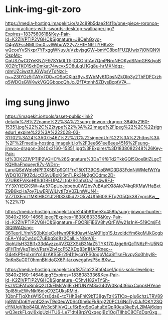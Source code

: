 # Link-img-git-zoro
https://media-hosting.imagekit.io//a2c89b5dae2f4f1b/one-piece-roronoa-zoro-practices-with-swords-desktop-wallpaper.jpg?Expires=1837560618&Key-Pair-Id=K2ZIVPTIP2VGHC&Signature=J8OehGxyg-O4gWFssNMLDmX~vlWibuW22y7zHfHNRTlYHKv3-w2coeYvSNxpr7YFxggWNuyJuVzbvjsgGW~bmYC8bq1FUZjUwjx7jONQN9iOspMc-CqUSZwCGYeKNZjE97SYk0LT5jICCOIdtAn7QmPNroNEOKydSNmGFKdyoBXOZfcTKO1SxhDmkat74wcvxSD8uLqU1Gg8u-hrMXNdqz-rdmUZciwxtXJGWpsVTdNzcI-n~~23tYOz5jTAYy7O0~rOSoOXIqz9y~SWbMy61DosNZkOlp3y2ThFDFCrzhp5WDOsGWKwkVGQGbopcQhJcJ2fTAtnhh5ZDysBcptV7A__
# img sung jinwo
https://imagekit.io/tools/asset-public-link?detail=%7B%22name%22%3A%22sung-jinwoo-dragon-3840x2160-15351.jpg%22%2C%22type%22%3A%22image%2Fjpeg%22%2C%22signedurl_expire%22%3A%222028-03-31T02%3A24%3A07.546Z%22%2C%22signedUrl%22%3A%22https%3A%2F%2Fmedia-hosting.imagekit.io%2F3ee661ee8eee4516%2Fsung-jinwoo-dragon-3840x2160-15351.jpg%3FExpires%3D1838082248%26Key-Pair-Id%3DK2ZIVPTIP2VGHC%26Signature%3DaTKf8Td2TkkGQI5QoeBtlZLgcTKQHhaFhqueyr87v-WDrn-LaruiQSdWqIeNPF3X5BTp9Q11FrxT5iXT39OSioBWD3D83FdnNjWMefWtYaWDQ1O7IKfZdJcClSvUBoKl5mTLRk3Nr2gCOdmc2D-27UBKFViKqHfSdGBEUP4ZLtplzSGafxGaZjin4w6FJ-YY3XYtEGKSW~Au57CpUcJpbebu0W2bv7uBAuKXI8AIo74kqRKMaVHaBxtZ9B6kcHa7oy7LwERjWlLlytITzV0ZLmWUN4-VZZDXEmz1MKlH8O1JfzRI33kl5d2zO5v4Ufhl60SIFTq2G5Qik387yqrcKw__%22%7D

https://media-hosting.imagekit.io/e245b81bee3c458b/sung-jinwoo-hunter-3840x2160-14669.jpeg?Expires=1838083336&Key-Pair-Id=K2ZIVPTIP2VGHC&Signature=FQORiFjE6V8hyQrFWw21s1nK~519CmjF43IQIWAQsng-36TeorILYmNS0bKoIeCeHwn9PKd0awtNzAKFigb1SJzvcIdcYm6kgMJkGcgbnEA~Y4gCw4gC7uBbqSd8z2CalLi~NGqV6-3iohUlsH32Bl1x33dAyzzc4VZQZXSkB3NaZ5TYK170Jzge6rQcTN6zP~U5NQdFHTmVkpTjnkVPsrV2h4ccF5ZXDg83n1HAFRnec--G4etkPfHpIxmYp14zAKS5Er2941tIycaYFS0pgbVl4aSf1snFkvpySo0hhyI8-3nKn8uC0T0hmnBhldoGX6P-larxwegafvsP5oI8Xw__

https://media-hosting.imagekit.io/f8751a225fa04ce1/igris-solo-leveling-3840x2160-14646.jpg?Expires=1838083336&Key-Pair-Id=K2ZIVPTIP2VGHC&Signature=C5hvH82V1YSh-FszVCiFAfu8m5Q2zCkElMsVqlElxHfUNYM3xG40W0Kq4it6ixxCxppkHYeae3pI85tyEWvNkf6njoC9ZGUksRMid-1QbnFTjqXhsW1SCrs0da6~tc7HhBeFhK9bT38gvTzKSTICp~pIu6chzLTRV89IgBWhDp6YymfQ2nyT9o0euW0ScOIm6oFkRrg220PCL6NcTjy0JufOKY2SQcYNUgVlbb84QLWc3c5FlVvQLufSrBrgSoGahuEdQpR0eu3keEyL2lMAj6dqnwQ3ezkFLqyi6xjgUzHTU6-Le71dt48rpYQxqeglBz1OgiTIIhbC8CFdDqrGxg__


